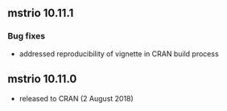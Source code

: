 ## mstrio 10.11.1
### Bug fixes
* addressed reproducibility of vignette in CRAN build process

## mstrio 10.11.0 
* released to CRAN (2 August 2018)
